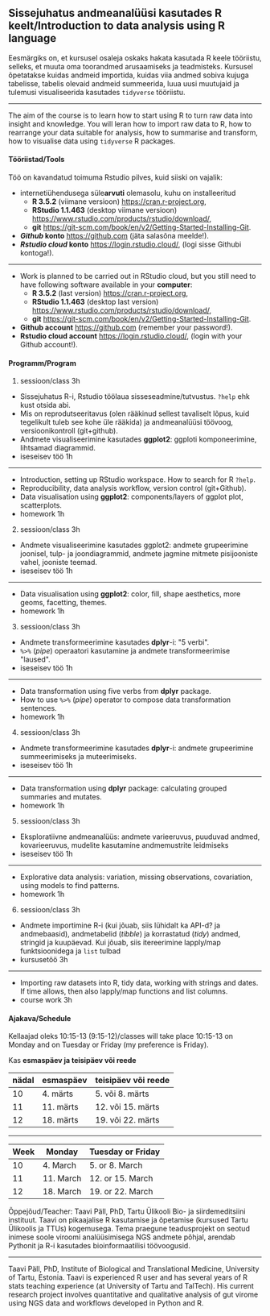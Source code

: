 ## Sissejuhatus andmeanalüüsi kasutades R keelt/Introduction to data analysis using R language

Eesmärgiks on, et kursusel osaleja oskaks hakata kasutada R keele tööriistu, selleks, et muuta oma toorandmed arusaamiseks ja teadmisteks. Kursusel õpetatakse kuidas andmeid importida, kuidas viia andmed sobiva kujuga tabelisse, tabelis olevaid andmeid summeerida, luua uusi muutujaid ja tulemusi visualiseerida kasutades `tidyverse` tööriistu.

----

The aim of the course is to learn how to start using R to turn raw data into insight and knowledge. You will leran how to import raw data to R, how to rearrange your data suitable for analysis, how to summarise and transform, how to visualise data using `tidyverse` R packages.

#### Tööriistad/Tools

Töö on kavandatud toimuma Rstudio pilves, kuid siiski on vajalik:

- internetiühendusega süle**arvuti** olemasolu, kuhu on installeeritud
    - **R 3.5.2** (viimane versioon) https://cran.r-project.org, 
    - **RStudio 1.1.463** (desktop viimane versioon) https://www.rstudio.com/products/rstudio/download/, 
    - **git** https://git-scm.com/book/en/v2/Getting-Started-Installing-Git.
- **_Github_ konto** https://github.com (jäta salasõna meelde!).
- **_Rstudio cloud_ konto** https://login.rstudio.cloud/, (logi sisse Githubi kontoga!).

----

- Work is planned to be carried out in RStudio cloud, but you still need to have following software available in your **computer**:
    - **R 3.5.2** (last version) https://cran.r-project.org, 
    - **RStudio 1.1.463** (desktop last version) https://www.rstudio.com/products/rstudio/download/, 
    - **git** https://git-scm.com/book/en/v2/Getting-Started-Installing-Git.
- **Github account** https://github.com (remember your password!).
- **Rstudio cloud account** https://login.rstudio.cloud/, (login with your Github account!).

#### Programm/Program

1) sessioon/class 3h
- Sissejuhatus R-i, Rstudio töölaua sisseseadmine/tutvustus. `?help` ehk kust otsida abi.
- Mis on reprodutseeritavus (olen rääkinud sellest tavaliselt lõpus, kuid tegelikult tuleb see kohe üle rääkida) ja andmeanalüüsi töövoog, versioonikontroll (git+github).
- Andmete visualiseerimine kasutades **ggplot2**: ggploti komponeerimine, lihtsamad diagrammid.
- iseseisev töö 1h

----

- Introduction, setting up RStudio workspace. How to search for R `?help`.
- Reproducibility, data analysis workflow, version control (git+Github). 
- Data visualisation using **ggplot2**: components/layers of ggplot plot, scatterplots.
- homework 1h

2) sessioon/class 3h
- Andmete visualiseerimine kasutades ggplot2: andmete grupeerimine joonisel, tulp- ja joondiagrammid, andmete jagmine mitmete pisijooniste vahel, jooniste teemad.
- iseseisev töö 1h

----

- Data visualisation using **ggplot2**: color, fill, shape aesthetics, more geoms, facetting, themes.
- homework 1h

3) sessioon/class 3h
- Andmete transformeerimine kasutades **dplyr**-i: "5 verbi".
- `%>%` (*pipe*) operaatori kasutamine ja andmete transformeerimise "laused".
- iseseisev töö 1h

----

- Data transformation using five verbs from **dplyr** package.
- How to use `%>%` (*pipe*) operator to compose data transformation sentences.
- homework 1h

4) sessioon/class 3h
- Andmete transformeerimine kasutades **dplyr**-i: andmete grupeerimine summeerimiseks ja muteerimiseks.
- iseseisev töö 1h

----

- Data transformation using **dplyr** package: calculating grouped summaries and mutates.
- homework 1h

5) sessioon/class 3h
- Eksploratiivne andmeanalüüs: andmete varieeruvus, puuduvad andmed, kovarieeruvus, mudelite kasutamine andmemustrite leidmiseks
- iseseisev töö 1h

----

- Explorative data analysis: variation, missing observations, covariation, using models to find patterns.
- homework 1h

6) sessioon/class 3h
- Andmete importimine R-i (kui jõuab, siis lühidalt ka API-d? ja andmebaasid), andmetabelid (*tibble*) ja korrastatud (*tidy*) andmed, stringid ja kuupäevad. Kui jõuab, siis itereerimine lapply/map funktsioonidega ja `list` tulbad
- kursusetöö 3h

----

- Importing raw datasets into R, tidy data, working with strings and dates. If time allows, then also lapply/map functions and list columns. 
- course work 3h

#### Ajakava/Schedule
Kellaajad oleks 10:15-13 (9:15-12)/classes will take place 10:15-13 on Monday and on Tuesday or Friday (my preference is Friday).

Kas **esmaspäev ja teisipäev või reede**

nädal | esmaspäev | teisipäev või reede
----- | --------- | --------- 
10 | 4. märts  | 5. või 8. märts
11 | 11. märts | 12. või 15. märts
12 | 18. märts | 19. või 22. märts

----

Week | Monday | Tuesday or Friday
----- | --------- | --------- 
10 | 4. March  | 5. or 8. March
11 | 11. March | 12. or 15. March
12 | 18. March | 19. or 22. March


Õppejõud/Teacher:
Taavi Päll, PhD, Tartu Ülikooli Bio- ja siirdemeditsiini instituut. Taavi on pikaajalise R kasutamise ja õpetamise (kursused Tartu Ülikoolis ja TTUs) kogemusega. Tema praegune teadusprojekt on seotud inimese soole viroomi analüüsimisega NGS andmete põhjal, arendab Pythonit ja R-i kasutades bioinformaatilisi töövoogusid.

----

Taavi Päll, PhD, Institute of Biological and Translational Medicine, University of Tartu, Estonia. Taavi is experienced R user and has several years of R stats teaching experience (at University of Tartu and TalTech). His current research project involves quantitative and qualitative analysis of gut virome using NGS data and workflows developed in Python and R.
